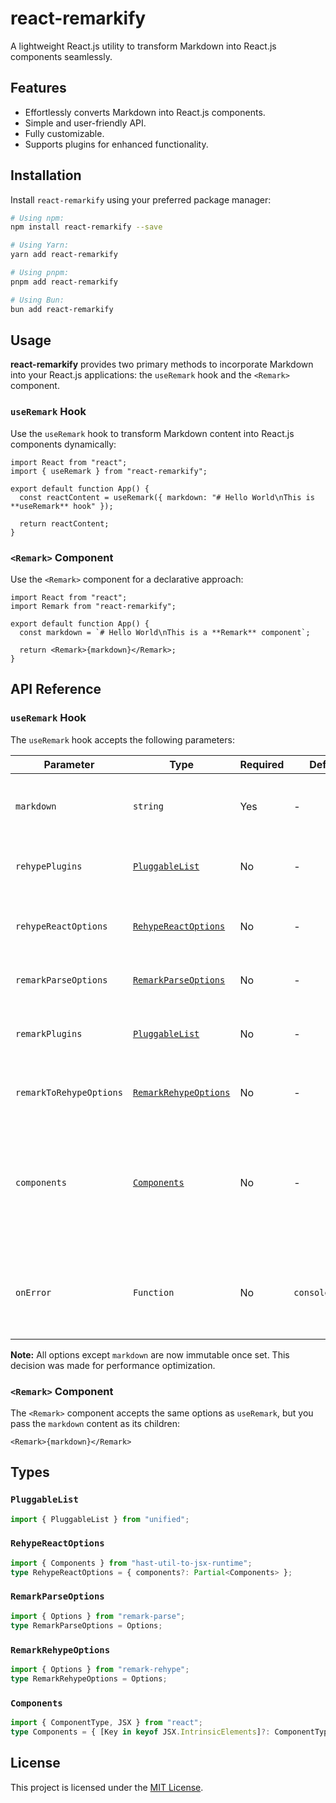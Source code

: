 # react-remarkify

A lightweight React.js utility to transform Markdown into React.js components seamlessly.

## Features

- Effortlessly converts Markdown into React.js components.
- Simple and user-friendly API.
- Fully customizable.
- Supports plugins for enhanced functionality.

## Installation

Install `react-remarkify` using your preferred package manager:

```bash
# Using npm:
npm install react-remarkify --save

# Using Yarn:
yarn add react-remarkify

# Using pnpm:
pnpm add react-remarkify

# Using Bun:
bun add react-remarkify
```

## Usage

**react-remarkify** provides two primary methods to incorporate Markdown into your React.js applications: the `useRemark` hook and the `<Remark>` component.

### `useRemark` Hook

Use the `useRemark` hook to transform Markdown content into React.js components dynamically:

```tsx
import React from "react";
import { useRemark } from "react-remarkify";

export default function App() {
  const reactContent = useRemark({ markdown: "# Hello World\nThis is **useRemark** hook" });

  return reactContent;
}
```

### `<Remark>` Component

Use the `<Remark>` component for a declarative approach:

```tsx
import React from "react";
import Remark from "react-remarkify";

export default function App() {
  const markdown = `# Hello World\nThis is a **Remark** component`;

  return <Remark>{markdown}</Remark>;
}
```

## API Reference

### `useRemark` Hook

The `useRemark` hook accepts the following parameters:

| Parameter               | Type                                          | Required | Default         | Description                                                                                                  |
| ----------------------- | --------------------------------------------- | -------- | --------------- | ------------------------------------------------------------------------------------------------------------ |
| `markdown`              | `string`                                      | Yes      | -               | The Markdown content to be converted into React.js components.                                               |
| `rehypePlugins`         | [`PluggableList`](#pluggablelist)             | No       | -               | Plugins for `rehype` to extend functionality.                                                                |
| `rehypeReactOptions`    | [`RehypeReactOptions`](#rehypereactoptions)   | No       | -               | Options for customizing the generated React.js components.                                                   |
| `remarkParseOptions`    | [`RemarkParseOptions`](#remarkparseoptions)   | No       | -               | Parsing options for `remark`.                                                                                |
| `remarkPlugins`         | [`PluggableList`](#pluggablelist)             | No       | -               | Plugins for `remark` to enhance Markdown processing.                                                         |
| `remarkToRehypeOptions` | [`RemarkRehypeOptions`](#remarkrehypeoptions) | No       | -               | Options for the `remark` to `rehype` transformation.                                                         |
| `components`            | [`Components`](#components)                   | No       | -               | A mapping of HTML elements to custom React components, allowing customization of rendered Markdown elements. |
| `onError`               | `Function`                                    | No       | `console.error` | Callback to handle errors during the Markdown-to-React conversion process.                                   |

**Note:** All options except `markdown` are now immutable once set. This decision was made for performance optimization.

### `<Remark>` Component

The `<Remark>` component accepts the same options as `useRemark`, but you pass the `markdown` content as its children:

```tsx
<Remark>{markdown}</Remark>
```

## Types

### `PluggableList`

```typescript
import { PluggableList } from "unified";
```

### `RehypeReactOptions`

```typescript
import { Components } from "hast-util-to-jsx-runtime";
type RehypeReactOptions = { components?: Partial<Components> };
```

### `RemarkParseOptions`

```typescript
import { Options } from "remark-parse";
type RemarkParseOptions = Options;
```

### `RemarkRehypeOptions`

```typescript
import { Options } from "remark-rehype";
type RemarkRehypeOptions = Options;
```

### `Components`

```typescript
import { ComponentType, JSX } from "react";
type Components = { [Key in keyof JSX.IntrinsicElements]?: ComponentType<JSX.IntrinsicElements[Key] & { node?: Element }> | keyof JSX.IntrinsicElements };
```

## License

This project is licensed under the [MIT License](LICENSE).
